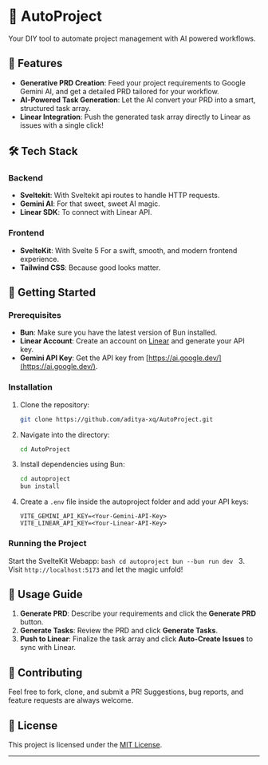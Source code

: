 # 🚀 AutoProject

Your DIY tool to automate project management with AI powered workflows.

## 🌟 Features
- **Generative PRD Creation**: Feed your project requirements to Google Gemini AI, and get a detailed PRD tailored for your workflow.
- **AI-Powered Task Generation**: Let the AI convert your PRD into a smart, structured task array.
- **Linear Integration**: Push the generated task array directly to Linear as issues with a single click!

## 🛠️ Tech Stack
### **Backend**
- **Sveltekit**: With Sveltekit api routes to handle HTTP requests.
- **Gemini AI**: For that sweet, sweet AI magic.
- **Linear SDK**: To connect with Linear API.

### **Frontend**
- **SvelteKit**: With Svelte 5 For a swift, smooth, and modern frontend experience.
- **Tailwind CSS**: Because good looks matter.

## 🚀 Getting Started
### Prerequisites
- **Bun**: Make sure you have the latest version of Bun installed.
- **Linear Account**: Create an account on [Linear](https://linear.app/) and generate your API key.
- **Gemini API Key**: Get the API key from [https://ai.google.dev/](https://ai.google.dev/).

### Installation
1. Clone the repository:
    ```bash
    git clone https://github.com/aditya-xq/AutoProject.git
    ```
2. Navigate into the directory:
    ```bash
    cd AutoProject
    ```
3. Install dependencies using Bun:
    ```bash
    cd autoproject
    bun install
    ```
4. Create a `.env` file inside the autoproject folder and add your API keys:
    ```plaintext
    VITE_GEMINI_API_KEY=<Your-Gemini-API-Key>
    VITE_LINEAR_API_KEY=<Your-Linear-API-Key>
    ```

### Running the Project
Start the SvelteKit Webapp:
    ```bash
    cd autoproject
    bun --bun run dev
    ```
3. Visit `http://localhost:5173` and let the magic unfold!

## 📜 Usage Guide
1. **Generate PRD**: Describe your requirements and click the **Generate PRD** button.
2. **Generate Tasks**: Review the PRD and click **Generate Tasks**.
3. **Push to Linear**: Finalize the task array and click **Auto-Create Issues** to sync with Linear.

## 🙌 Contributing
Feel free to fork, clone, and submit a PR! Suggestions, bug reports, and feature requests are always welcome.

## 📄 License
This project is licensed under the [MIT License](LICENSE).

---
